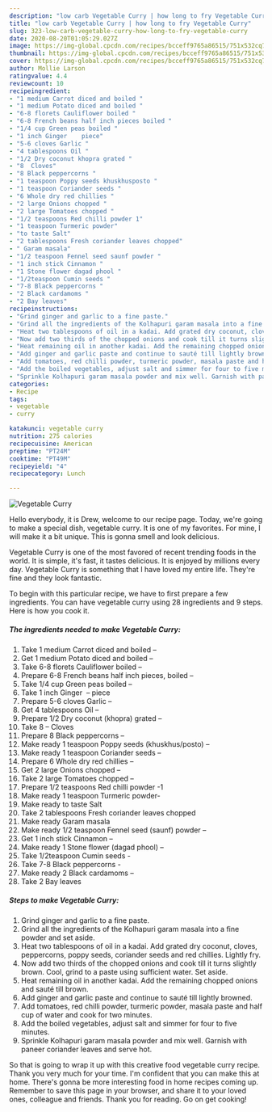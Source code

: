 ```yaml
---
description: "low carb Vegetable Curry | how long to fry Vegetable Curry"
title: "low carb Vegetable Curry | how long to fry Vegetable Curry"
slug: 323-low-carb-vegetable-curry-how-long-to-fry-vegetable-curry
date: 2020-08-20T01:05:29.027Z
image: https://img-global.cpcdn.com/recipes/bcceff9765a86515/751x532cq70/vegetable-curry-recipe-main-photo.jpg
thumbnail: https://img-global.cpcdn.com/recipes/bcceff9765a86515/751x532cq70/vegetable-curry-recipe-main-photo.jpg
cover: https://img-global.cpcdn.com/recipes/bcceff9765a86515/751x532cq70/vegetable-curry-recipe-main-photo.jpg
author: Mollie Larson
ratingvalue: 4.4
reviewcount: 10
recipeingredient:
- "1 medium Carrot diced and boiled "
- "1 medium Potato diced and boiled "
- "6-8 florets Cauliflower boiled "
- "6-8 French beans half inch pieces boiled "
- "1/4 cup Green peas boiled "
- "1 inch Ginger    piece"
- "5-6 cloves Garlic "
- "4 tablespoons Oil "
- "1/2 Dry coconut khopra grated "
- "8  Cloves"
- "8 Black peppercorns "
- "1 teaspoon Poppy seeds khuskhusposto "
- "1 teaspoon Coriander seeds "
- "6 Whole dry red chillies "
- "2 large Onions chopped "
- "2 large Tomatoes chopped "
- "1/2 teaspoons Red chilli powder 1"
- "1 teaspoon Turmeric powder"
- "to taste Salt"
- "2 tablespoons Fresh coriander leaves chopped"
- " Garam masala"
- "1/2 teaspoon Fennel seed saunf powder "
- "1 inch stick Cinnamon "
- "1 Stone flower dagad phool "
- "1/2teaspoon Cumin seeds "
- "7-8 Black peppercorns "
- "2 Black cardamoms "
- "2 Bay leaves"
recipeinstructions:
- "Grind ginger and garlic to a fine paste."
- "Grind all the ingredients of the Kolhapuri garam masala into a fine powder and set aside."
- "Heat two tablespoons of oil in a kadai. Add grated dry coconut, cloves, peppercorns, poppy seeds, coriander seeds and red chillies. Lightly fry."
- "Now add two thirds of the chopped onions and cook till it turns slightly brown. Cool, grind to a paste using sufficient water. Set aside."
- "Heat remaining oil in another kadai. Add the remaining chopped onions and sauté till brown."
- "Add ginger and garlic paste and continue to sauté till lightly browned."
- "Add tomatoes, red chilli powder, turmeric powder, masala paste and half cup of water and cook for two minutes."
- "Add the boiled vegetables, adjust salt and simmer for four to five minutes."
- "Sprinkle Kolhapuri garam masala powder and mix well. Garnish with paneer coriander leaves and serve hot."
categories:
- Recipe
tags:
- vegetable
- curry

katakunci: vegetable curry 
nutrition: 275 calories
recipecuisine: American
preptime: "PT24M"
cooktime: "PT49M"
recipeyield: "4"
recipecategory: Lunch

---
```



![Vegetable Curry](https://img-global.cpcdn.com/recipes/bcceff9765a86515/751x532cq70/vegetable-curry-recipe-main-photo.jpg)

Hello everybody, it is Drew, welcome to our recipe page. Today, we're going to make a special dish, vegetable curry. It is one of my favorites. For mine, I will make it a bit unique. This is gonna smell and look delicious.



Vegetable Curry is one of the most favored of recent trending foods in the world. It is simple, it's fast, it tastes delicious. It is enjoyed by millions every day. Vegetable Curry is something that I have loved my entire life. They're fine and they look fantastic.


To begin with this particular recipe, we have to first prepare a few ingredients. You can have vegetable curry using 28 ingredients and 9 steps. Here is how you cook it.

<!--inarticleads1-->

##### The ingredients needed to make Vegetable Curry:

1. Take 1 medium Carrot diced and boiled –
1. Get 1 medium Potato diced and boiled –
1. Take 6-8 florets Cauliflower boiled –
1. Prepare 6-8 French beans half inch pieces, boiled –
1. Take 1/4 cup Green peas boiled –
1. Take 1 inch Ginger  –  piece
1. Prepare 5-6 cloves Garlic –
1. Get 4 tablespoons Oil –
1. Prepare 1/2 Dry coconut (khopra) grated –
1. Take 8 – Cloves
1. Prepare 8 Black peppercorns –
1. Make ready 1 teaspoon Poppy seeds (khuskhus/posto) –
1. Make ready 1 teaspoon Coriander seeds –
1. Prepare 6 Whole dry red chillies –
1. Get 2 large Onions chopped –
1. Take 2 large Tomatoes chopped –
1. Prepare 1/2 teaspoons Red chilli powder -1
1. Make ready 1 teaspoon Turmeric powder-
1. Make ready to taste Salt
1. Take 2 tablespoons Fresh coriander leaves chopped
1. Make ready  Garam masala
1. Make ready 1/2 teaspoon Fennel seed (saunf) powder –
1. Get 1 inch stick Cinnamon –
1. Make ready 1 Stone flower (dagad phool) –
1. Take 1/2teaspoon Cumin seeds -
1. Take 7-8 Black peppercorns -
1. Make ready 2 Black cardamoms –
1. Take 2 Bay leaves




<!--inarticleads2-->

##### Steps to make Vegetable Curry:

1. Grind ginger and garlic to a fine paste.
1. Grind all the ingredients of the Kolhapuri garam masala into a fine powder and set aside.
1. Heat two tablespoons of oil in a kadai. Add grated dry coconut, cloves, peppercorns, poppy seeds, coriander seeds and red chillies. Lightly fry.
1. Now add two thirds of the chopped onions and cook till it turns slightly brown. Cool, grind to a paste using sufficient water. Set aside.
1. Heat remaining oil in another kadai. Add the remaining chopped onions and sauté till brown.
1. Add ginger and garlic paste and continue to sauté till lightly browned.
1. Add tomatoes, red chilli powder, turmeric powder, masala paste and half cup of water and cook for two minutes.
1. Add the boiled vegetables, adjust salt and simmer for four to five minutes.
1. Sprinkle Kolhapuri garam masala powder and mix well. Garnish with paneer coriander leaves and serve hot.




So that is going to wrap it up with this creative food vegetable curry recipe. Thank you very much for your time. I'm confident that you can make this at home. There's gonna be more interesting food in home recipes coming up. Remember to save this page in your browser, and share it to your loved ones, colleague and friends. Thank you for reading. Go on get cooking!
